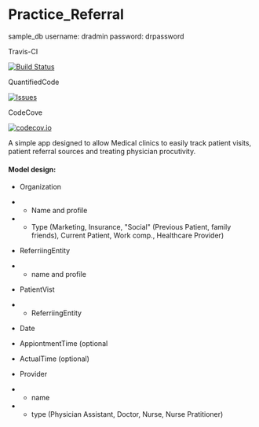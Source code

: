 # Practice_Referral

sample_db
username: dradmin
password: drpassword

Travis-CI

[![Build Status](https://travis-ci.org/Heteroskedastic/Dr-referral-tracker.svg?branch=master)](https://travis-ci.org/Heteroskedastic/Dr-referral-tracker)

QuantifiedCode

[![Issues](https://www.quantifiedcode.com/api/v1/project/2441b741074344f795cb6203dee0cea7/badge.svg)](https://www.quantifiedcode.com/app/project/2441b741074344f795cb6203dee0cea7)

CodeCove

[![codecov.io](https://codecov.io/github/Heteroskedastic/Dr-referral-tracker/coverage.svg?branch=master)](https://codecov.io/github/Heteroskedastic/Dr-referral-tracker?branch=master)

A simple app designed to allow Medical clinics to easily track patient visits, patient referral sources and treating physician procutivity.

#### Model design:
* Organization
* - Name and profile
* - Type (Marketing, Insurance, "Social" (Previous Patient, family friends), Current Patient, Work comp., Healthcare Provider)

* ReferriingEntity
* - name and profile

* PatientVist
* - ReferriingEntity
* Date
* AppiontmentTime (optional
* ActualTime (optional)

* Provider
* - name
* - type (Physician Assistant, Doctor, Nurse, Nurse Pratitioner)



